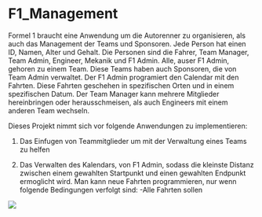 # F1_Management

Formel 1 braucht eine Anwendung um die Autorenner zu organisieren, als auch das Management der Teams und Sponsoren. Jede Person hat einen ID, Namen, Alter und Gehalt. Die Personen sind die Fahrer, Team Manager, Team Admin, Engineer, Mekanik und F1 Admin. Alle, auser F1 Admin, gehoren zu einem Team. Diese Teams haben auch Sponsoren, die von Team Admin verwaltet. Der F1 Admin programiert den Calendar mit den Fahrten. Diese Fahrten geschehen in spezifischen Orten und in einem spezifischen Datum. Der Team Manager kann mehrere Mitglieder hereinbringen oder herausschmeisen, als auch Engineers mit einem anderen Team wechseln. 

Dieses Projekt nimmt sich vor folgende Anwendungen zu implementieren:

1. Das Einfugen von Teammitglieder um mit der Verwaltung eines Teams zu helfen

2. Das Verwalten des Kalendars, von F1 Admin, sodass die kleinste Distanz zwischen einem gewahlten Startpunkt und einen gewahlten Endpunkt ermoglicht wird. Man kann neue Fahrten programmieren, nur wenn folgende Bedingungen verfolgt sind: -Alle Fahrten sollen  

[![](https://mermaid.ink/img/pako:eNqdVlFP2zAQ_iuRnxi0KCmltBZCQrBJSOuEBtKkLXswzpFaS-zKdoCS9b_PjpPWTdJuml-S3J2_u_vus9sSUZEAwohmRKlbRlJJ8pgHZiVMAtVM8MB934NU5uPy93AY3Er2ArJrfwSSzwkn6T7ndZIz3nV95Cnj0LdpDnRBOKNdz6fIA_MSBzGKYhQIE-LerG8bZYzHG7d9e1gKrkSdugYNjPeGZMATIgMcOGTlQjZ2P48F-koouBD71injs6DE0tkJOd6E3BIN20pdJfu7cUPY6Wc3oGH1QEhD74GQbSnGWZPlc-KiKv3U8ymdya7LS2e6utrahizBAePas3CSAw4etGQ89cwmQTsS3pYgGXDa8SiSEblyhrV7-KU5tko_aZE_gWzDaNMu9tpf73boCa08sMuuE5Ikc7A5juqOP3hOCbl4gf1-9UqWzquOaCElcH3nogYBh9e7nR2tIpvB-xWqJVBGMr3q4XkFRKpvTC9uXKLHqpseXvbS0uio_B_Uw2y3af7Sr5WnIklBd0Th9Kpwo9wfP5sMdm0n1E9kvan8u1QZfwGlc9PmdS4K7hfSwrQn3wfM6nsBt26IypmYGwF790ILq7mLfDxp8E2_No1tdiOovFKtNSuv2_YxaWrwEakQMmHcFGFwnzNBjASrx04M1-ZY6h5qqOVDtnTXM-jqkvmXQ1VPZf-p6g9opayvei_hiZCpEfH7LklNVmvcIxM7n7by20rMDUGLtjEhK18oaIBykDlhiflFrgBjpBeQQ4yweTWD_hWjmNs4UmjxsOIUYS0LGCApinSB8DPJlPkqllY49c_5xrokHOESvSE8jMKL0_BiPApH0_PZeRieTwZoZe3R2WkYjUezaBLOJmeT2XqA3oUwGNFpNJmOp5PpdDQaj86mUYX3vfK5EiBhWsh5_X_CPtZ_AB4ieXA?type=png)](https://mermaid.live/edit#pako:eNqdVlFP2zAQ_iuRnxi0KCmltBZCQrBJSOuEBtKkLXswzpFaS-zKdoCS9b_PjpPWTdJuml-S3J2_u_vus9sSUZEAwohmRKlbRlJJ8pgHZiVMAtVM8MB934NU5uPy93AY3Er2ArJrfwSSzwkn6T7ndZIz3nV95Cnj0LdpDnRBOKNdz6fIA_MSBzGKYhQIE-LerG8bZYzHG7d9e1gKrkSdugYNjPeGZMATIgMcOGTlQjZ2P48F-koouBD71injs6DE0tkJOd6E3BIN20pdJfu7cUPY6Wc3oGH1QEhD74GQbSnGWZPlc-KiKv3U8ymdya7LS2e6utrahizBAePas3CSAw4etGQ89cwmQTsS3pYgGXDa8SiSEblyhrV7-KU5tko_aZE_gWzDaNMu9tpf73boCa08sMuuE5Ikc7A5juqOP3hOCbl4gf1-9UqWzquOaCElcH3nogYBh9e7nR2tIpvB-xWqJVBGMr3q4XkFRKpvTC9uXKLHqpseXvbS0uio_B_Uw2y3af7Sr5WnIklBd0Th9Kpwo9wfP5sMdm0n1E9kvan8u1QZfwGlc9PmdS4K7hfSwrQn3wfM6nsBt26IypmYGwF790ILq7mLfDxp8E2_No1tdiOovFKtNSuv2_YxaWrwEakQMmHcFGFwnzNBjASrx04M1-ZY6h5qqOVDtnTXM-jqkvmXQ1VPZf-p6g9opayvei_hiZCpEfH7LklNVmvcIxM7n7by20rMDUGLtjEhK18oaIBykDlhiflFrgBjpBeQQ4yweTWD_hWjmNs4UmjxsOIUYS0LGCApinSB8DPJlPkqllY49c_5xrokHOESvSE8jMKL0_BiPApH0_PZeRieTwZoZe3R2WkYjUezaBLOJmeT2XqA3oUwGNFpNJmOp5PpdDQaj86mUYX3vfK5EiBhWsh5_X_CPtZ_AB4ieXA)
